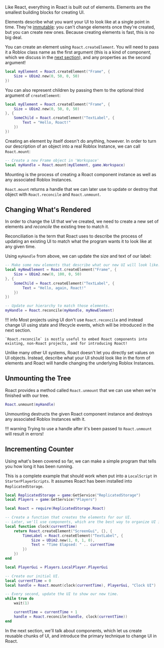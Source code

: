 Like React, everything in Roact is built out of elements. Elements are the smallest building blocks for creating UI.

Elements describe what you want your UI to look like at a single point in time. They're [immutable](https://en.wikipedia.org/wiki/Immutable_object): you can't change elements once they're created, but you can create new ones. Because creating elements is fast, this is no big deal.

You can create an element using `Roact.createElement`. You will need to pass it a Roblox class name as the first argument (this is a kind of component, which we discuss in the [next section](/guide/components)), and any properties as the second argument!

```lua
local myElement = Roact.createElement("Frame", {
	Size = UDim2.new(0, 50, 0, 50)
})
```

You can also represent children by passing them to the optional third argument of `createElement`:

```lua
local myElement = Roact.createElement("Frame", {
	Size = UDim2.new(0, 50, 0, 50)
}, {
	SomeChild = Roact.createElement("TextLabel", {
		Text = "Hello, Roact!"
	})
})
```

Creating an element by itself doesn't do anything, however. In order to turn our description of an object into a real Roblox Instance, we can call `Roact.mount`:

```lua
-- Create a new Frame object in 'Workspace'
local myHandle = Roact.mount(myElement, game.Workspace)
```

Mounting is the process of creating a Roact component instance as well as any associated Roblox Instances.

`Roact.mount` returns a handle that we can later use to update or destroy that object with `Roact.reconcile` and `Roact.unmount`.

## Changing What's Rendered
In order to change the UI that we've created, we need to create a new set of elements and *reconcile* the existing tree to match it.

Reconciliation is the term that Roact uses to describe the process of updating an existing UI to match what the program wants it to look like at any given time.

Using `myHandle` from above, we can update the size and text of our label:

```lua
-- Make some new elements that describe what our new UI will look like.
local myNewElement = Roact.createElement("Frame", {
	Size = UDim2.new(0, 100, 0, 50)
}, {
	SomeChild = Roact.createElement("TextLabel", {
		Text = "Hello, again, Roact!"
	})
})

-- Update our hierarchy to match those elements.
myHandle = Roact.reconcile(myHandle, myNewElement)
```

!!! info
	Most projects using UI don't use `Roact.reconcile` and instead change UI using state and lifecycle events, which will be introduced in the next section.

	`Roact.reconcile` is mostly useful to embed Roact components into existing, non-Roact projects, and for introducing Roact!

Unlike many other UI systems, Roact doesn't let you directly set values on UI objects. Instead, describe what your UI should look like in the form of elements and Roact will handle changing the underlying Roblox Instances.

## Unmounting the Tree
Roact provides a method called `Roact.unmount` that we can use when we're finished with our tree.

```lua
Roact.unmount(myHandle)
```

Unmounting destructs the given Roact component instance and destroys any associated Roblox Instances with it.

!!! warning
	Trying to use a handle after it's been passed to `Roact.unmount` will result in errors!

## Incrementing Counter
Using what's been covered so far, we can make a simple program that tells you how long it has been running.

This is a complete example that should work when put into a `LocalScript` in `StarterPlayerScripts`. It assumes Roact has been installed into `ReplicatedStorage`.

```lua
local ReplicatedStorage = game:GetService("ReplicatedStorage")
local Players = game:GetService("Players")

local Roact = require(ReplicatedStorage.Roact)

-- Create a function that creates the elements for our UI.
-- Later, we'll use components, which are the best way to organize UI in Roact.
local function clock(currentTime)
	return Roact.createElement("ScreenGui", {}, {
		TimeLabel = Roact.createElement("TextLabel", {
			Size = UDim2.new(1, 0, 1, 0),
			Text = "Time Elapsed: " .. currentTime
		})
	})
end

local PlayerGui = Players.LocalPlayer.PlayerGui

-- Create our initial UI.
local currentTime = 0
local handle = Roact.mount(clock(currentTime), PlayerGui, "Clock UI")

-- Every second, update the UI to show our new time.
while true do
	wait(1)

	currentTime = currentTime + 1
	handle = Roact.reconcile(handle, clock(currentTime))
end
```

In the next section, we'll talk about components, which let us create reusable chunks of UI, and introduce the primary technique to change UI in Roact.